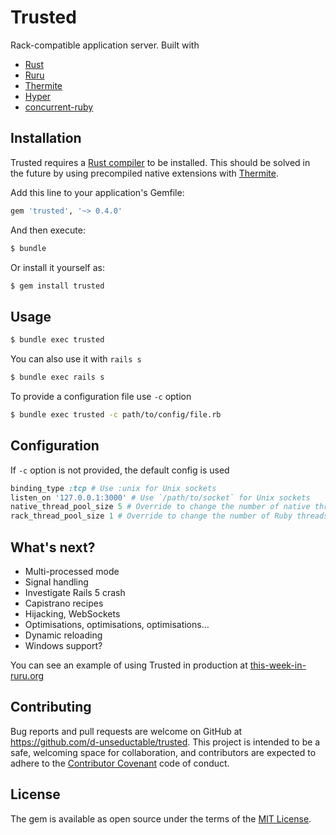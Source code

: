 # Trusted

Rack-compatible application server. Built with

 - [Rust](https://www.rust-lang.org/)
 - [Ruru](https://github.com/d-unseductable/ruru)
 - [Thermite](https://github.com/malept/thermite)
 - [Hyper](https://github.com/hyperium/hyper)
 - [concurrent-ruby](https://github.com/ruby-concurrency/concurrent-ruby)

## Installation

Trusted requires a [Rust compiler](https://www.rust-lang.org/) to be installed. This should
be solved in the future by using precompiled native extensions with
[Thermite](https://github.com/malept/thermite).

Add this line to your application's Gemfile:

```ruby
gem 'trusted', '~> 0.4.0'
```

And then execute:

```bash
$ bundle
```

Or install it yourself as:

```bash
$ gem install trusted
```

## Usage

```bash
$ bundle exec trusted
```

You can also use it with `rails s`

```bash
$ bundle exec rails s
```

To provide a configuration file use `-c` option

```bash
$ bundle exec trusted -c path/to/config/file.rb
```

## Configuration

If `-c` option is not provided, the default config is used

```ruby
binding_type :tcp # Use :unix for Unix sockets
listen_on '127.0.0.1:3000' # Use `/path/to/socket` for Unix sockets
native_thread_pool_size 5 # Override to change the number of native threads
rack_thread_pool_size 1 # Override to change the number of Ruby threads
```

## What's next?

- Multi-processed mode
- Signal handling
- Investigate Rails 5 crash
- Capistrano recipes
- Hijacking, WebSockets
- Optimisations, optimisations, optimisations…
- Dynamic reloading
- Windows support?

You can see an example of using Trusted in production at [this-week-in-ruru.org](http://this-week-in-ruru.org/)

## Contributing

Bug reports and pull requests are welcome on GitHub at https://github.com/d-unseductable/trusted. This project is intended to be a safe, welcoming space for collaboration, and contributors are expected to adhere to the [Contributor Covenant](http://contributor-covenant.org) code of conduct.


## License

The gem is available as open source under the terms of the [MIT License](http://opensource.org/licenses/MIT).

